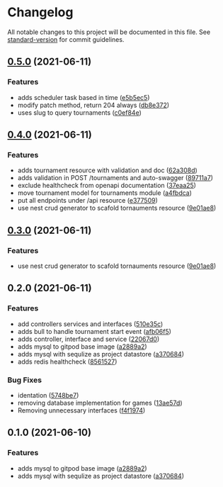 # Changelog

All notable changes to this project will be documented in this file. See [standard-version](https://github.com/conventional-changelog/standard-version) for commit guidelines.

## [0.5.0](https://github.com/yifan-ca/tournament-manager/compare/v0.4.0...v0.5.0) (2021-06-11)


### Features

* adds scheduler task based in time ([e5b5ec5](https://github.com/yifan-ca/tournament-manager/commits/e5b5ec5dc9b72d73135c2809faf4c76d14592f04))
* modify patch method, return 204 always ([db8e372](https://github.com/yifan-ca/tournament-manager/commits/db8e3721d4c30b37c952d9a5c7c44abc87d9ff4b))
* uses slug to query tournaments ([c0ef84e](https://github.com/yifan-ca/tournament-manager/commits/c0ef84ed5c5705a4ae074114c692f2df7beb00e6))

## [0.4.0](https://github.com/yifan-ca/tournament-manager/compare/v0.2.0...v0.4.0) (2021-06-11)


### Features

* adds tournament resource with validation and doc ([62a308d](https://github.com/yifan-ca/tournament-manager/commits/62a308d3a9de61179c297b089afdfee33a71884e))
* adds validation in POST /tournaments and auto-swagger ([89711a7](https://github.com/yifan-ca/tournament-manager/commits/89711a72cad2aceef3dcd6006966e7d5d4f46f57))
* exclude healthcheck from openapi documentation ([37eaa25](https://github.com/yifan-ca/tournament-manager/commits/37eaa250bb46b455c6fb689ad14af4816e827a19))
* move tournament model for tournaments module ([a4fbdca](https://github.com/yifan-ca/tournament-manager/commits/a4fbdcadb5ee4d4379c69f92315a4874769ddb20))
* put all endpoints under /api resource ([e377509](https://github.com/yifan-ca/tournament-manager/commits/e37750933f5646e6c288f503b0e9f024c8cb8710))
* use nest crud generator to scafold tornauments resource ([9e01ae8](https://github.com/yifan-ca/tournament-manager/commits/9e01ae871811d40496b2cac270959be67ebe34f6))

## [0.3.0](https://github.com/yifan-ca/tournament-manager/compare/v0.2.0...v0.3.0) (2021-06-11)


### Features

* use nest crud generator to scafold tornauments resource ([9e01ae8](https://github.com/yifan-ca/tournament-manager/commits/9e01ae871811d40496b2cac270959be67ebe34f6))

## 0.2.0 (2021-06-11)


### Features

* add controllers services and interfaces ([510e35c](https://github.com/yifan-ca/tournament-manager/commits/510e35cba924c2500fbc6990a31e993c2b9c5361))
* adds bull to handle tournament start event ([afb06f5](https://github.com/yifan-ca/tournament-manager/commits/afb06f569977ec7bec4aa584ff58072fac8811c1))
* adds controller, interface and service ([22067d0](https://github.com/yifan-ca/tournament-manager/commits/22067d0819e7e6acfd3c1bd8c80025a12f7bdc33))
* adds mysql to gitpod base image ([a2889a2](https://github.com/yifan-ca/tournament-manager/commits/a2889a2ca65321d7698ee671d33d77d6a9b86d9c))
* adds mysql with sequlize as project datastore ([a370684](https://github.com/yifan-ca/tournament-manager/commits/a3706845d08cd30510ab2cb75ad9adb74f10dcd4))
* adds redis healthcheck ([8561527](https://github.com/yifan-ca/tournament-manager/commits/8561527390bce96b806594e69f425f222679f659))


### Bug Fixes

* identation ([5748be7](https://github.com/yifan-ca/tournament-manager/commits/5748be72a109149646e448283909619c757c9262))
* removing database implementation for games ([13ae57d](https://github.com/yifan-ca/tournament-manager/commits/13ae57d2ffd63e728858b2c95b3a409a6137bca1))
* Removing unnecessary interfaces ([f4f1974](https://github.com/yifan-ca/tournament-manager/commits/f4f19746ec0de88f19442ce0a35400d3ef145b72))

## 0.1.0 (2021-06-10)


### Features

* adds mysql to gitpod base image ([a2889a2](https://github.com/yifan-ca/tournament-manager/commits/a2889a2ca65321d7698ee671d33d77d6a9b86d9c))
* adds mysql with sequlize as project datastore ([a370684](https://github.com/yifan-ca/tournament-manager/commits/a3706845d08cd30510ab2cb75ad9adb74f10dcd4))
